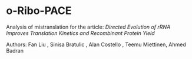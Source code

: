 # o-Ribo-PACE
Analysis of mistranslation for the article:
*Directed Evolution of rRNA Improves Translation Kinetics and Recombinant Protein Yield*

Authors:	Fan Liu , Sinisa Bratulic , Alan Costello , Teemu Miettinen, Ahmed Badran
